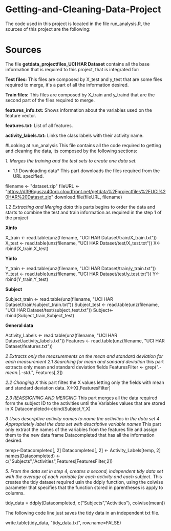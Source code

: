 # Getting-and-Cleaning-Data-Project
The code used in this project is located in the file run_analysis.R, the sources of this project are the following:

# Sources
The file **getdata_projectfiles_UCI HAR Dataset** contains all the base information that is required to this project, that is integrated for:

**Test files:** This files are composed by X_test and y_test that are some files required to merge, it's a part of all the information desired.

**Train files:** This files are composed by X_train and y_traind that are the second part of the  files required to merge.

**features_info.txt:** Shows information about the variables used on the feature vector.

**features.txt:** List of all features.

**activity_labels.txt:** Links the class labels with their activity name.

#Looking at run_analysis
This file contains all the code required to getting and cleaning the data, its composed by the following sections:

*1. Merges the training and the test sets to create one data set.*
* 1.1 Downloading data* This part downloads the files required from the URL specified.
 
filename <- "dataset.zip"
fileURL <- "https://d396qusza40orc.cloudfront.net/getdata%2Fprojectfiles%2FUCI%20HAR%20Dataset.zip"
download.file(fileURL, filename)

*1.2 Extracting and Merging data* this parts begins to order the data and starts to combine the test and train information as required in the step 1 of the project

**Xinfo**

X_train <- read.table(unz(filename, "UCI HAR Dataset/train/X_train.txt"))
X_test <- read.table(unz(filename, "UCI HAR Dataset/test/X_test.txt"))
X<-rbind(X_train,X_test)

**Yinfo** 

Y_train <- read.table(unz(filename, "UCI HAR Dataset/train/y_train.txt"))
Y_test <- read.table(unz(filename, "UCI HAR Dataset/test/y_test.txt"))
Y<-rbind(Y_train,Y_test)

**Subject** 

Subject_train <- read.table(unz(filename, "UCI HAR Dataset/train/subject_train.txt"))
Subject_test <- read.table(unz(filename, "UCI HAR Dataset/test/subject_test.txt"))
Subject<-rbind(Subject_train,Subject_test)


**General data** 

Activity_Labels <- read.table(unz(filename, "UCI HAR Dataset/activity_labels.txt"))
Features <- read.table(unz(filename, "UCI HAR Dataset/features.txt"))

*2 Extracts only the measurements on the mean and standard deviation for each measurement*
*2.1 Searching for mean and sandard deviation* this part extracts only mean and standard deviation fields
FeaturesFilter <- grep(".*-mean.*|.*-std.*", Features[,2])

*2.2 Changing X* this part filtes the X values letting only the fields with mean and standard deviation data.
X<-X[,FeaturesFilter]

*2.3 REASSIGNING AND MERGING* This part merges all the data required form the subject ID to the activities until the Variables values that are stored in X
Datacompleted<-cbind(Subject,Y,X)

*3 Uses descriptive activity names to name the activities in the data set
4 Appropriately label the data set with descriptive variable names* This part only extract the names of the variables from the features file and assign them to the new data frame Datacompleted that has all the information desired.

temp<-Datacompleted[, 2]
Datacompleted[, 2] <- Activity_Labels[temp, 2]
names(Datacompleted) <- c("Subjects","Activities",Features[FeaturesFilter,2])

*5. From the data set in step 4, creates a second, independent tidy data set with the average of each variable for each activity and each subject.* This creates the tidy dataset required usin the ddply function, using the colwise parameter that specifies that the function stored in parentheses is apply to columns.

tidy_data = ddply(Datacompleted, c("Subjects","Activities"), colwise(mean))

The following code line just saves the tidy data in an independent txt file.

write.table(tidy_data, "tidy_data.txt", row.name=FALSE)
